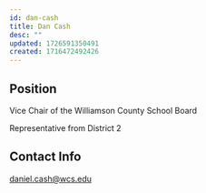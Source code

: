 ```yaml
---
id: dan-cash
title: Dan Cash
desc: ""
updated: 1726591350491
created: 1716472492426
---
```


## Position

Vice Chair of the Williamson County School Board

Representative from District 2

## Contact Info

<a href="mailto:daniel.cash@wcs.edu">daniel.cash@wcs.edu</a>
